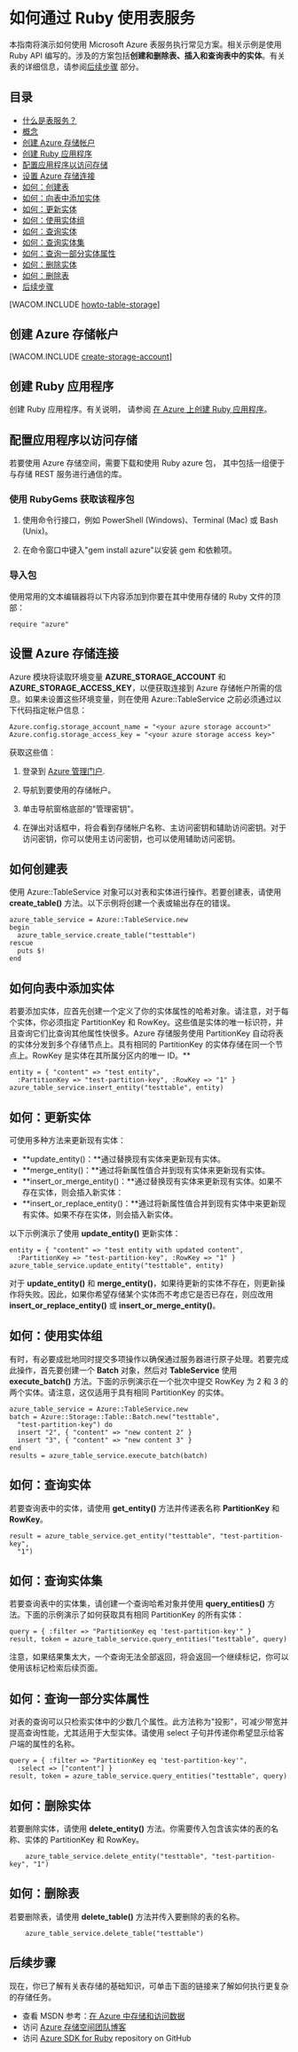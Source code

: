 <properties linkid="dev-ruby-how-to-table-services" urlDisplayName="Table Service" pageTitle="如何使用表存储 (Ruby) | Microsoft Azure" metaKeywords="Azure table storage service, Azure table service Ruby, table storage Ruby" description="了解如何在 Azure 中使用表存储服务。相关代码示例是使用 Ruby API 编写的。" metaCanonical="" services="storage" documentationCenter="Ruby" title="How to Use the Table Service from Ruby" authors="guayan" solutions="" manager="" editor="" />
<tags ms.service="storage"
    ms.date=""
    wacn.date=""
    />





# 如何通过 Ruby 使用表服务

本指南将演示如何使用 Microsoft Azure 表服务执行常见方案。相关示例是使用Ruby API 编写的。涉及的方案包括**创建和删除表、插入和查询表中的实体**。有关表的详细信息，请参阅[后续步骤](#next-steps) 部分。

## 目录

* [什么是表服务？](#what-is)
* [概念](#concepts)
* [创建 Azure 存储帐户](#create-a-windows-azure-storage-account)
* [创建 Ruby 应用程序](#create-a-ruby-application)
* [配置应用程序以访问存储](#configure-your-application-to-access-storage)
* [设置 Azure 存储连接](#setup-a-windows-azure-storage-connection)
* [如何：创建表](#how-to-create-a-table)
* [如何：向表中添加实体](#how-to-add-an-entity-to-a-table)
* [如何：更新实体](#how-to-update-an-entity)
* [如何：使用实体组](#how-to-work-with-groups-of-entities)
* [如何：查询实体](#how-to-query-for-an-entity)
* [如何：查询实体集](#how-to-query-a-set-of-entities)
* [如何：查询一部分实体属性](#how-to-query-a-subset-of-entity-properties)
* [如何：删除实体](#how-to-delete-an-entity)
* [如何：删除表](#how-to-delete-a-table)
* [后续步骤](#next-steps)

[WACOM.INCLUDE [howto-table-storage](../includes/howto-table-storage.md)]

## <a id="create-a-windows-azure-storage-account"></a>创建 Azure 存储帐户

[WACOM.INCLUDE [create-storage-account](../includes/create-storage-account.md)]

## <a id="create-a-ruby-application"></a>创建 Ruby 应用程序

创建 Ruby 应用程序。有关说明， 
请参阅 [在 Azure 上创建 Ruby 应用程序](/zh-cn/develop/ruby/tutorials/web-app-with-linux-vm/)。

## <a id="configure-your-application-to-access-storage"></a>配置应用程序以访问存储

若要使用 Azure 存储空间，需要下载和使用 Ruby azure 包， 其中包括一组便于与存储 REST 服务进行通信的库。

### 使用 RubyGems 获取该程序包

1. 使用命令行接口，例如 PowerShell (Windows)、Terminal (Mac) 或 Bash (Unix)。

2. 在命令窗口中键入"gem install azure"以安装 gem 和依赖项。

### 导入包

使用常用的文本编辑器将以下内容添加到你要在其中使用存储的 Ruby 文件的顶部：

	require "azure"

## <a id="setup-a-windows-azure-storage-connection"></a>设置 Azure 存储连接

Azure 模块将读取环境变量 **AZURE\_STORAGE\_ACCOUNT** 和 **AZURE\_STORAGE\_ACCESS\_KEY**，以便获取连接到 Azure 存储帐户所需的信息。如果未设置这些环境变量，则在使用 Azure::TableService 之前必须通过以下代码指定帐户信息：

	Azure.config.storage_account_name = "<your azure storage account>"
	Azure.config.storage_access_key = "<your azure storage access key>"

获取这些值：

1. 登录到 [Azure 管理门户](https://manage.windowsazure.cn/).

2. 导航到要使用的存储帐户。

3. 单击导航窗格底部的"管理密钥"。

4. 在弹出对话框中，将会看到存储帐户名称、主访问密钥和辅助访问密钥。对于访问密钥，你可以使用主访问密钥，也可以使用辅助访问密钥。

## <a id="how-to-create-a-table"></a>如何创建表

使用 Azure::TableService 对象可以对表和实体进行操作。若要创建表，请使用 **create\_table()** 方法。以下示例将创建一个表或输出存在的错误。

	azure_table_service = Azure::TableService.new
	begin
	  azure_table_service.create_table("testtable")
	rescue
	  puts $!
	end

## <a id="how-to-add-an-entity-to-a-table"></a>如何向表中添加实体

若要添加实体，应首先创建一个定义了你的实体属性的哈希对象。请注意，对于每个实体，你必须指定 PartitionKey 和 RowKey。这些值是实体的唯一标识符，并且查询它们比查询其他属性快很多。Azure 存储服务使用 PartitionKey 自动将表的实体分发到多个存储节点上。具有相同的 PartitionKey 的实体存储在同一个节点上。RowKey 是实体在其所属分区内的唯一 ID。** 

	entity = { "content" => "test entity", 
	  :PartitionKey => "test-partition-key", :RowKey => "1" }
	azure_table_service.insert_entity("testtable", entity)

## <a id="how-to-update-an-entity"></a>如何：更新实体

可使用多种方法来更新现有实体：

* **update\_entity()：**通过替换现有实体来更新现有实体。
* **merge\_entity()：**通过将新属性值合并到现有实体来更新现有实体。
* **insert\_or\_merge\_entity()：**通过替换现有实体来更新现有实体。如果不存在实体，则会插入新实体：
* **insert\_or\_replace\_entity()：**通过将新属性值合并到现有实体中来更新现有实体。如果不存在实体，则会插入新实体。

以下示例演示了使用 **update\_entity()** 更新实体：

	entity = { "content" => "test entity with updated content", 
	  :PartitionKey => "test-partition-key", :RowKey => "1" }
	azure_table_service.update_entity("testtable", entity)

对于 **update\_entity()** 和 **merge\_entity()**，如果待更新的实体不存在，则更新操作将失败。因此，如果你希望存储某个实体而不考虑它是否已存在，则应改用 **insert\_or\_replace\_entity()** 或 **insert\_or\_merge\_entity()**。

## <a id="how-to-work-with-groups-of-entities"></a>如何：使用实体组

有时，有必要成批地同时提交多项操作以确保通过服务器进行原子处理。若要完成此操作，首先要创建一个 **Batch** 对象，然后对 **TableService** 使用 **execute\_batch()** 方法。下面的示例演示在一个批次中提交 RowKey 为 2 和 3 的两个实体。请注意，这仅适用于具有相同 PartitionKey 的实体。

	azure_table_service = Azure::TableService.new
	batch = Azure::Storage::Table::Batch.new("testtable", 
	  "test-partition-key") do
	  insert "2", { "content" => "new content 2" }
	  insert "3", { "content" => "new content 3" }
	end
	results = azure_table_service.execute_batch(batch)

## <a id="how-to-query-for-an-entity"></a>如何：查询实体

若要查询表中的实体，请使用 **get\_entity()** 方法并传递表名称 **PartitionKey** 和 **RowKey**。

	result = azure_table_service.get_entity("testtable", "test-partition-key", 
	  "1")

## <a id="how-to-query-a-set-of-entities"></a>如何：查询实体集

若要查询表中的实体集，请创建一个查询哈希对象并使用 **query\_entities()** 方法。下面的示例演示了如何获取具有相同 PartitionKey 的所有实体：

	query = { :filter => "PartitionKey eq 'test-partition-key'" }
	result, token = azure_table_service.query_entities("testtable", query)

注意，如果结果集太大，一个查询无法全部返回，将会返回一个继续标记，你可以使用该标记检索后续页面。

## <a id="how-to-query-a-subset-of-entity-properties"></a>如何：查询一部分实体属性

对表的查询可以只检索实体中的少数几个属性。此方法称为"投影"，可减少带宽并提高查询性能，尤其适用于大型实体。请使用 select 子句并传递你希望显示给客户端的属性的名称。

	query = { :filter => "PartitionKey eq 'test-partition-key'", 
	  :select => ["content"] }
	result, token = azure_table_service.query_entities("testtable", query)

## <a id="how-to-delete-an-entity"></a>如何：删除实体

若要删除实体，请使用 **delete\_entity()** 方法。你需要传入包含该实体的表的名称、实体的 PartitionKey 和 RowKey。

		azure_table_service.delete_entity("testtable", "test-partition-key", "1")

## <a id="how-to-delete-a-table"></a>如何：删除表

若要删除表，请使用 **delete\_table()** 方法并传入要删除的表的名称。

		azure_table_service.delete_table("testtable")

## <a id="next-steps"></a>后续步骤

现在，你已了解有关表存储的基础知识，可单击下面的链接来了解如何执行更复杂的存储任务。

* 查看 MSDN 参考：[在 Azure 中存储和访问数据](http://msdn.microsoft.com/zh-cn/library/azure/gg433040.aspx)
* 访问 [Azure 存储空间团队博客](http://blogs.msdn.com/b/windowsazurestorage/)
* 访问 [Azure SDK for Ruby](http://github.com/WindowsAzure/azure-sdk-for-ruby) repository on GitHub
<!--HONumber=41-->
